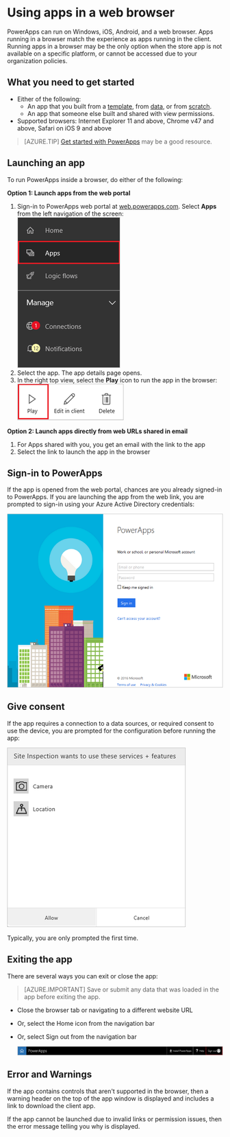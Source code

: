 <properties
    pageTitle="Run apps in a web browser | Microsoft PowerApps"
    description="Walkthrough of how to run PowerApps in the web browser"
    services=""
    suite="powerapps"
    documentationCenter="na"
    authors="karthik-1"
    manager="erikre"
    editor=""
    tags=""
 />
<tags
    ms.service="powerapps"
    ms.devlang="na"
    ms.topic="article"
    ms.tgt_pltfrm="na"
    ms.workload="na"
    ms.date="04/19/2016"
    ms.author="karthikb"/>

# Using apps in a web browser #
PowerApps can run on Windows, iOS, Android, and a web browser. Apps running in a browser match the experience as apps running in the client. Running apps in a browser may be the only option when the store app is not available on a specific platform, or cannot be accessed due to your organization policies. 



## What you need to get started ##
- Either of the following:
	- An app that you built from a [template](get-started-test-drive.md), from [data](get-started-create-from-data.md), or from [scratch](get-started-create-from-blank.md).
	- An app that someone else built and shared with view permissions.
- Supported browsers: Internet Explorer 11 and above, Chrome v47 and above, Safari on iOS 9 and above

> [AZURE.TIP] [Get started with PowerApps](getting-started.md) may be a good resource.

## Launching an app ##
To run PowerApps inside a browser, do either of the following:

**Option 1: Launch apps from the web portal**

1. Sign-in to PowerApps web portal at [web.powerapps.com](http://web.powerapps.com). Select **Apps** from the left navigation of the screen:  
	![Listing of apps in web.powerapps.com](./media/run-app-browser/portal-apps.png)  
2. Select the app. The app details page opens.
3. In the right top view, select the **Play** icon to run the app in the browser:  
	![Play an app](./media/run-app-browser/portal-play.png)


**Option 2: Launch apps directly from web URLs shared in email**

1. For Apps shared with you, you get an email with the link to the app
2. Select the link to launch the app in the browser
	 
## Sign-in to PowerApps ##
If the app is opened from the web portal, chances are you already signed-in to PowerApps. If you are launching the app from the web link, you are prompted to sign-in using your Azure Active Directory credentials:  

![Login user](./media/run-app-browser/web-login.png)

## Give consent ##
If the app requires a connection to a data sources, or required consent to use the device, you are prompted for the configuration before running the app:  

![Connection](./media/run-app-browser/app-connection.png)

Typically, you are only prompted the first time.


## Exiting the app ##
There are several ways you can exit or close the app:

> [AZURE.IMPORTANT] Save or submit any data that was loaded in the app before exiting the app.

- Close the browser tab or navigating to a different website URL
- Or, select the Home icon from the navigation bar
- Or, select Sign out from the navigation bar

	![Navbar](./media/run-app-browser/web-player-navbar.png)

## Error and Warnings ##
If the app contains controls that aren't supported in the browser, then a warning header on the top of the app window is displayed and includes a link to download the client app.

If the app cannot be launched due to invalid links or permission issues, then the error message telling you why is displayed. 
